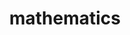 ---
layout: page
title: mathematics
nav: true
dropdown: true
children: 
    - title: events
      permalink: /events/
    - title: visits
      permalink: /visits/
    - title: outreach
      permalink: /outreach/
---